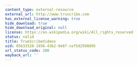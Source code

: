 ```yaml
---
content_type: external-resource
external_url: http://www.truscribe.com
has_external_license_warning: true
hide_download: true
hide_download_original: null
license: https://en.wikipedia.org/wiki/All_rights_reserved
status: valid
title: TrueScribeVideos
uid: 05b33320-1036-43b2-9e6f-cef5d2508d95
url_status_code: 200
wayback_url: ''
---
```

